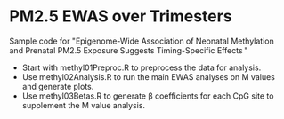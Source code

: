 # PM2.5 EWAS over Trimesters
Sample code for "Epigenome-Wide Association of Neonatal Methylation and Prenatal PM2.5 Exposure Suggests Timing-Specific Effects "
- Start with methyl01Preproc.R to preprocess the data for analysis.
- Use methyl02Analysis.R to run the main EWAS analyses on M values and generate plots.
- Use methyl03Betas.R to generate β coefficients for each CpG site to supplement the M value analysis.
